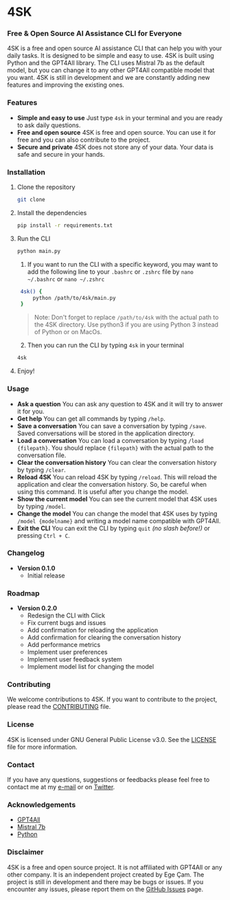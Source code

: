 # 4SK

### Free & Open Source AI Assistance CLI for Everyone

4SK is a free and open source AI assistance CLI that can help you with your daily tasks. It is designed to be simple and easy to use. 4SK is built using Python and the GPT4All library. The CLI uses Mistral 7b as the default model, but you can change it to any other GPT4All compatible model that you want.
4SK is still in development and we are constantly adding new features and improving the existing ones.

### Features

- **Simple and easy to use**
  Just type `4sk` in your terminal and you are ready to ask daily questions.
- **Free and open source**
  4SK is free and open source. You can use it for free and you can also contribute to the project.
- **Secure and private**
  4SK does not store any of your data. Your data is safe and secure in your hands.

### Installation

1. Clone the repository
   ```sh
   git clone
   ```
2. Install the dependencies
   ```sh
   pip install -r requirements.txt
   ```
3. Run the CLI

   ```sh
   python main.py
   ```

   1. If you want to run the CLI with a specific keyword, you may want to add the following line to your `.bashrc` or `.zshrc` file by `nano ~/.bashrc` or `nano ~/.zshrc`

   ```sh
    4sk() {
        python /path/to/4sk/main.py
    }
   ```

   > Note: Don't forget to replace `/path/to/4sk` with the actual path to the 4SK directory. Use python3 if you are using Python 3 instead of Python or on MacOs.

   2. Then you can run the CLI by typing `4sk` in your terminal

   ```sh
   4sk
   ```

4. Enjoy!

### Usage

- **Ask a question**
  You can ask any question to 4SK and it will try to answer it for you.
- **Get help**
  You can get all commands by typing `/help`.
- **Save a conversation**
  You can save a conversation by typing `/save`. Saved conversations will be stored in the application directory.
- **Load a conversation**
  You can load a conversation by typing `/load {filepath}`. You should replace `{filepath}` with the actual path to the conversation file.
- **Clear the conversation history**
  You can clear the conversation history by typing `/clear`.
- **Reload 4SK**
  You can reload 4SK by typing `/reload`. This will reload the application and clear the conversation history. So, be careful when using this command. It is useful after you change the model.
- **Show the current model**
  You can see the current model that 4SK uses by typing `/model`.
- **Change the model**
  You can change the model that 4SK uses by typing `/model {modelname}` and writing a model name compatible with GPT4All.
- **Exit the CLI**
  You can exit the CLI by typing `quit` _(no slash before!)_ or pressing `Ctrl + C`.

### Changelog

- **Version 0.1.0**
  - Initial release

### Roadmap

- **Version 0.2.0**
  - Redesign the CLI with Click
  - Fix current bugs and issues
  - Add confirmation for reloading the application
  - Add confirmation for clearing the conversation history
  - Add performance metrics
  - Implement user preferences
  - Implement user feedback system
  - Implement model list for changing the model

### Contributing

We welcome contributions to 4SK. If you want to contribute to the project, please read the [CONTRIBUTING](CONTRIBUTING.md) file.

### License

4SK is licensed under GNU General Public License v3.0. See the [LICENSE](LICENSE) file for more information.

### Contact

If you have any questions, suggestions or feedbacks please feel free to contact me at my [e-mail](mailto:egecam000@gmail.com) or on [Twitter](https://twitter.com/egecamdev).

### Acknowledgements

- [GPT4All](https://gpt4all.com)
- [Mistral 7b](https://gpt4all.com/models/mistral-7b)
- [Python](https://www.python.org)

### Disclaimer

4SK is a free and open source project. It is not affiliated with GPT4All or any other company. It is an independent project created by Ege Çam. The project is still in development and there may be bugs or issues. If you encounter any issues, please report them on the [GitHub Issues](https://github.com/egecam/4sk/issues) page.
